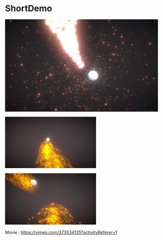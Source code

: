 # ShortDemo
![demo0](Demo_SnapShot.png)

![demo1](gpgpu_particle_01.gif)

![demo2](gpgpu_particle_02.gif)

Movie :
https://vimeo.com/373534135?activityReferer=1
